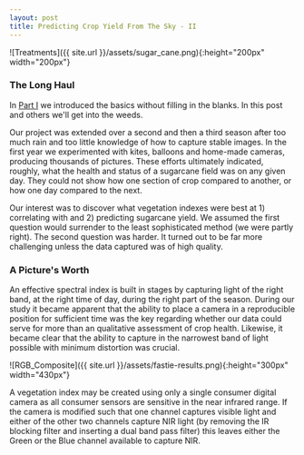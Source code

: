 ```yaml
---
layout: post
title: Predicting Crop Yield From The Sky - II
---
```


![Treatments]({{ site.url }}/assets/sugar_cane.png){:height="200px" width="200px"} 

### The Long Haul

In [Part I](https://geraldmc.github.io/2019/05/06/predicting-yield-1/) we introduced the basics without filling in the blanks. In this post and others we'll get into the weeds.

Our project was extended over a second and then a third season after too much rain and too little knowledge of how to capture stable images. In the first year we experimented with kites, balloons and home-made cameras, producing thousands of pictures. These efforts ultimately indicated, roughly, what the health and status of a sugarcane field was on any given day. They could not show how one section of crop compared to another, or how one day compared to the next.

Our interest was to discover what vegetation indexes were best at 1) correlating with and 2) predicting sugarcane yield. We assumed the first question would surrender to the least sophisticated method (we were partly right). The second question was harder. It turned out to be far more challenging unless the data captured was of high quality.

### A Picture's Worth

An effective spectral index is built in stages by capturing light of the right band, at the right time of day, during the right part of the season. During our study it became apparent that the ability to place a camera in a reproducible position for sufficient time was the key regarding whether our data could serve for more than an qualitative assessment of crop health. Likewise, it became clear that the ability to capture in the narrowest band of light possible with minimum distortion was crucial.

![RGB_Composite]({{ site.url }}/assets/fastie-results.png){:height="300px" width="430px"} 

A vegetation index may be created using only a single consumer digital camera as all consumer sensors are sensitive in the near infrared range. If the camera is modified such that one channel captures visible light and either of the other two channels capture NIR light (by removing the IR blocking filter and inserting a dual band pass filter) this leaves either the Green or the Blue channel available to capture NIR.